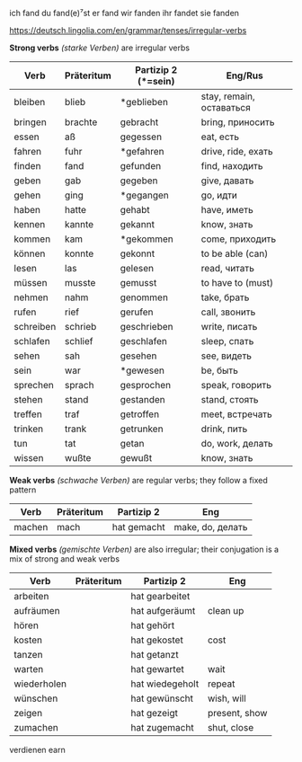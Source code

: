 ich	fand
du	fand(e)⁷st
er	fand
wir	fanden
ihr	fandet
sie	fanden

https://deutsch.lingolia.com/en/grammar/tenses/irregular-verbs

**Strong verbs** *(starke Verben)* are irregular verbs


| Verb      | Präteritum | Partizip 2 (*=sein) | Eng/Rus                  |
| --------- | ---------- | ------------------- | ------------------------ |
| bleiben   | blieb      | *geblieben          | stay, remain, оставаться |
| bringen   | brachte    | gebracht            | bring, приносить         |
| essen     | aß         | gegessen            | eat, есть                |
| fahren    | fuhr       | *gefahren           | drive, ride, ехать       |
| finden    | fand       | gefunden            | find, находить           |
| geben     | gab        | gegeben             | give, давать             |
| gehen     | ging       | *gegangen           | go, идти                 |
| haben     | hatte      | gehabt              | have, иметь              |
| kennen    | kannte     | gekannt             | know, знать              |
| kommen    | kam        | *gekommen           | come, приходить          |
| können    | konnte     | gekonnt             | to be able (can)         |
| lesen     | las        | gelesen             | read, читать             |
| müssen    | musste     | gemusst             | to have to (must)        |
| nehmen    | nahm       | genommen            | take, брать              |
| rufen     | rief       | gerufen             | call, звонить            |
| schreiben | schrieb    | geschrieben         | write, писать            |
| schlafen  | schlief    | geschlafen          | sleep, спать             |
| sehen     | sah        | gesehen             | see, видеть              |
| sein      | war        | *gewesen            | be, быть                 |
| sprechen  | sprach     | gesprochen          | speak, говорить          |
| stehen    | stand      | gestanden           | stand, стоять            |
| treffen   | traf       | getroffen           | meet, встречать          |
| trinken   | trank      | getrunken           | drink, пить              |
| tun       | tat        | getan               | do, work, делать         |
| wissen    | wußte      | gewußt              | know, знать              |

**Weak verbs** *(schwache Verben)* are regular verbs; they follow a fixed pattern

| Verb   | Präteritum | Partizip 2  | Eng              |
| ------ | ---------- | ----------- | ---------------- |
| machen | mach       | hat gemacht | make, do, делать |



**Mixed verbs** *(gemischte Verben)* are also irregular; their conjugation is a mix of strong and weak verbs

| Verb        | Präteritum | Partizip 2      | Eng           |
| ----------- | ---------- | --------------- | ------------- |
| arbeiten    |            | hat gearbeitet  |               |
| aufräumen   |            | hat aufgeräumt  | clean up      |
| hören       |            | hat gehört      |               |
| kosten      |            | hat gekostet    | cost          |
| tanzen      |            | hat getanzt     |               |
| warten      |            | hat gewartet    | wait          |
| wiederholen |            | hat wiedegeholt | repeat        |
| wünschen    |            | hat gewünscht   | wish, will    |
| zeigen      |            | hat gezeigt     | present, show |
| zumachen    |            | hat zugemacht   | shut, close   |

verdienen earn
